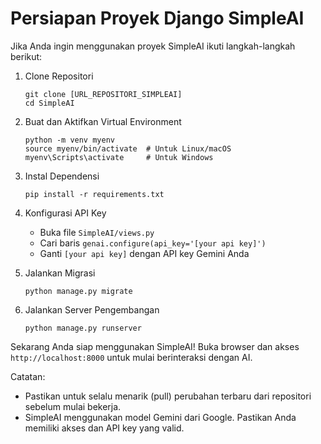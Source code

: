 # Persiapan Proyek Django SimpleAI

Jika Anda ingin menggunakan proyek SimpleAI ikuti langkah-langkah berikut:

1. Clone Repositori
   ```
   git clone [URL_REPOSITORI_SIMPLEAI]
   cd SimpleAI
   ```

2. Buat dan Aktifkan Virtual Environment
   ```
   python -m venv myenv
   source myenv/bin/activate  # Untuk Linux/macOS
   myenv\Scripts\activate     # Untuk Windows
   ```

3. Instal Dependensi
   ```
   pip install -r requirements.txt
   ```

4. Konfigurasi API Key
   - Buka file `SimpleAI/views.py`
   - Cari baris `genai.configure(api_key='[your api key]')`
   - Ganti `[your api key]` dengan API key Gemini Anda

5. Jalankan Migrasi
   ```
   python manage.py migrate
   ```

6. Jalankan Server Pengembangan
   ```
   python manage.py runserver
   ```

Sekarang Anda siap menggunakan SimpleAI! Buka browser dan akses `http://localhost:8000` untuk mulai berinteraksi dengan AI.

Catatan: 
- Pastikan untuk selalu menarik (pull) perubahan terbaru dari repositori sebelum mulai bekerja.
- SimpleAI menggunakan model Gemini dari Google. Pastikan Anda memiliki akses dan API key yang valid.


